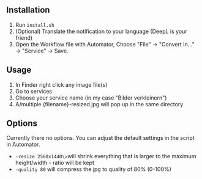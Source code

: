 ## Installation

1. Run `install.sh`
2. (Optional) Translate the notification to your language (DeepL is your friend)
3. Open the Workflow file with Automator, Choose "File" → "Convert In..." → "Service" → Save.

## Usage

1. In Finder right click any image file(s)
2. Go to services
3. Choose your service name (in my case "Bilder verkleinern")
4. A/multiple {filename}-resized.jpg will pop up in the same directory

## Options
Currently there no options. You can adjust the default settings in the script in Automator.

- `-resize 2560x1440\>`will shrink everything that is larger to the maximum height/width - ratio will be kept
- `-quality 80` will compress the jpg to quality of 80% (0-100%)